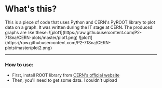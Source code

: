 <h1>What's this?</h1>
This is a piece of code that uses Python and CERN's PyROOT library to plot data on a graph. It was written during the
IT stage at CERN. The produced graphs are like these:
![plot1](https://raw.githubusercontent.com/P2-718na/CERN-plots/master/plot1.png)
![plot1](https://raw.githubusercontent.com/P2-718na/CERN-plots/master/plot2.png)

---

<h3>How to use:</h3>

- First, install ROOT library from <a href="https://root.cern.ch/downloading-root" >CERN's official website</a><br>
- Then, you'll need to get some data. I couldn't upload 

 